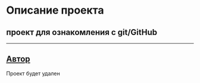 # Описание проекта

## проект для ознакомления с git/GitHub
----
[Автор](https://vk.com/zap0mn1 "VK profile")  
----
Проект будет удален

